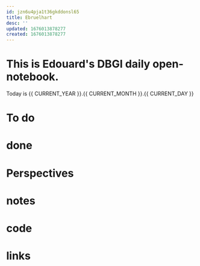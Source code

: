 ```yaml
---
id: jzn6u4pja1t36gkddonsl65
title: Ebruelhart
desc: ''
updated: 1676013878277
created: 1676013878277
---
```

# This is Edouard's DBGI daily open-notebook.

Today is {{ CURRENT_YEAR }}.{{ CURRENT_MONTH }}.{{ CURRENT_DAY }}

# To do

# done

# Perspectives

# notes

# code

# links

